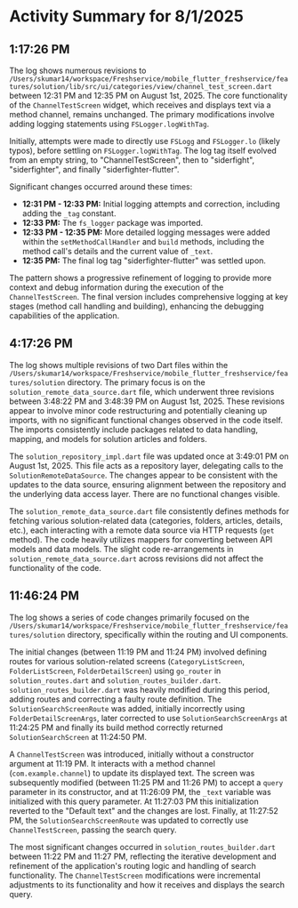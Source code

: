 # Activity Summary for 8/1/2025

## 1:17:26 PM
The log shows numerous revisions to `/Users/skumar14/workspace/Freshservice/mobile_flutter_freshservice/features/solution/lib/src/ui/categories/view/channel_test_screen.dart` between 12:31 PM and 12:35 PM on August 1st, 2025.  The core functionality of the `ChannelTestScreen` widget, which receives and displays text via a method channel, remains unchanged.  The primary modifications involve adding logging statements using `FSLogger.logWithTag`.

Initially, attempts were made to directly use `FSLogg` and `FSLogger.lo` (likely typos), before settling on `FSLogger.logWithTag`.  The log tag itself evolved from an empty string, to "ChannelTestScreen", then to "siderfight", "siderfighter", and finally "siderfighter-flutter".

Significant changes occurred around these times:

* **12:31 PM - 12:33 PM:**  Initial logging attempts and correction, including adding the `_tag` constant.
* **12:33 PM:** The `fs_logger` package was imported.
* **12:33 PM - 12:35 PM:**  More detailed logging messages were added within the `setMethodCallHandler` and `build` methods, including the method call's details and the current value of `_text`.
* **12:35 PM:** The final log tag "siderfighter-flutter" was settled upon.

The pattern shows a progressive refinement of logging to provide more context and debug information during the execution of the `ChannelTestScreen`.  The final version includes comprehensive logging at key stages (method call handling and building), enhancing the debugging capabilities of the application.


## 4:17:26 PM
The log shows multiple revisions of two Dart files within the `/Users/skumar14/workspace/Freshservice/mobile_flutter_freshservice/features/solution` directory.  The primary focus is on the `solution_remote_data_source.dart` file, which underwent three revisions between 3:48:22 PM and 3:48:39 PM on August 1st, 2025.  These revisions appear to involve minor code restructuring and potentially cleaning up imports, with no significant functional changes observed in the code itself.  The imports consistently include packages related to data handling, mapping, and models for solution articles and folders.

The `solution_repository_impl.dart` file was updated once at 3:49:01 PM on August 1st, 2025. This file acts as a repository layer, delegating calls to the `SolutionRemoteDataSource`.  The changes appear to be consistent with the updates to the data source,  ensuring alignment between the repository and the underlying data access layer. There are no functional changes visible.

The `solution_remote_data_source.dart` file consistently defines methods for fetching various solution-related data (categories, folders, articles, details, etc.), each interacting with a remote data source via HTTP requests (`get` method).  The code heavily utilizes mappers for converting between API models and data models.  The slight code re-arrangements in `solution_remote_data_source.dart`  across revisions did not affect the functionality of the code.


## 11:46:24 PM
The log shows a series of code changes primarily focused on the `/Users/skumar14/workspace/Freshservice/mobile_flutter_freshservice/features/solution` directory, specifically within the routing and UI components.

The initial changes (between 11:19 PM and 11:24 PM) involved defining routes for various solution-related screens (`CategoryListScreen`, `FolderListScreen`, `FolderDetailScreen`) using `go_router` in `solution_routes.dart` and `solution_routes_builder.dart`.  `solution_routes_builder.dart`  was heavily modified during this period, adding routes and correcting a faulty route definition.  The  `SolutionSearchScreenRoute` was added, initially incorrectly using `FolderDetailScreenArgs`, later corrected to use `SolutionSearchScreenArgs` at 11:24:25 PM and finally  its build method correctly returned `SolutionSearchScreen` at 11:24:50 PM.

A `ChannelTestScreen` was introduced, initially without a constructor argument  at 11:19 PM.  It interacts with a method channel (`com.example.channel`) to update its displayed text. The screen was subsequently modified (between 11:25 PM and 11:26 PM) to accept a `query` parameter in its constructor, and at 11:26:09 PM, the `_text` variable was initialized with this query parameter. At 11:27:03 PM this initialization reverted to the "Default text" and the changes are lost.  Finally, at 11:27:52 PM, the `SolutionSearchScreenRoute` was updated to correctly use `ChannelTestScreen`, passing the search query.


The most significant changes occurred in `solution_routes_builder.dart` between 11:22 PM and 11:27 PM, reflecting the iterative development and refinement of the application's routing logic and  handling of search functionality. The `ChannelTestScreen` modifications were incremental adjustments to its functionality and how it receives and displays the search query.
